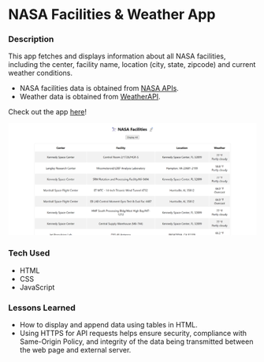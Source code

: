 # NASA Facilities & Weather App

### Description
This app fetches and displays information about all NASA facilities, including the center, facility name, location (city, state, zipcode) and current weather conditions.
- NASA facilities data is obtained from <a href="https://api.nasa.gov/">NASA APIs</a>.
- Weather data is obtained from <a href="https://www.weatherapi.com/">WeatherAPI</a>.

Check out the app <a href="https://xsarahyu.github.io/NASA-facilities-weather-app/">here</a>!

<img src="nasa-weather-app.png">

### Tech Used
- HTML
- CSS
- JavaScript

### Lessons Learned
- How to display and append data using tables in HTML.
- Using HTTPS for API requests helps ensure security, compliance with Same-Origin Policy, and integrity of the data being transmitted between the web page and external server.